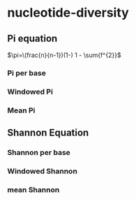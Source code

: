 # nucleotide-diversity

## Pi equation
$\pi=\(frac{n}{n-1})(1-) 1 - \sum{f^{2}}$

### Pi per base

### Windowed Pi

### Mean Pi

## Shannon Equation

### Shannon per base

### Windowed Shannon

### mean Shannon